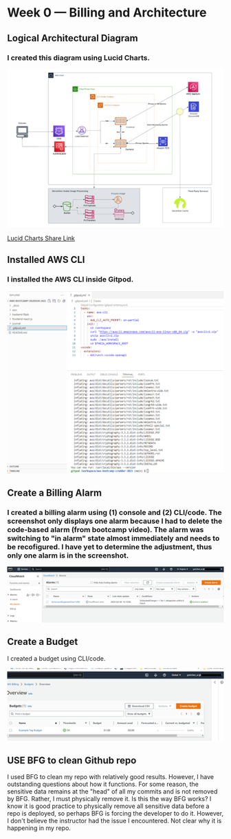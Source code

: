 # Week 0 — Billing and Architecture

## Logical Architectural Diagram
### I created this diagram using Lucid Charts.
![Crudder Logical Diagram](assets/Crudder%20Logical%20Diagram.png)

[Lucid Charts Share Link](https://lucid.app/lucidchart/b53bacd3-70b6-4910-911b-6de123e50245/edit?viewport_loc=-326%2C620%2C2610%2C1254%2C0_0&invitationId=inv_f026d4f8-66bd-44ae-a666-a7307a01b9c8)

## Installed AWS CLI
### I installed the AWS CLI inside Gitpod.
![AWS CLI Installation Complete](assets/AWSCLI.PNG)

## Create a Billing Alarm
### I created a billing alarm using (1) console and (2) CLI/code. The screenshot only displays one alarm because I had to delete the code-based alarm (from bootcamp video). The alarm was switching to "in alarm" state almost immediately and needs to be recofigured. I have yet to determine the adjustment, thus only one alarm is in the screenshot.

![AWS Alarm](assets/Alarm.png)

## Create a Budget
I created a budget using CLI/code.

![AWS Alarm](assets/Budget.png)

## USE BFG to clean Github repo
I used BFG to clean my repo with relatively good results. However, I have outstanding questions about how it functions. For some reason, the sensitive data remains at the "head" of all my commits and is not removed by BFG. Rather, I must physically remove it. Is this the way BFG works? I know it is good practice to physically remove all sensitive data before a repo is deployed, so perhaps BFG is forcing the developer to do it. However, I don't believe the instructor had the issue I encountered. Not clear why it is happening in my repo.